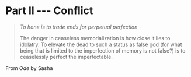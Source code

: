 # Part II --- Conflict

> *To hone is to trade ends for perpetual perfection*
> 
> The danger in ceaseless memorialization is how close it lies to idolatry. To elevate the dead to such a status as false god (for what being that is limited to the imperfection of memory is not false?) is to ceaselessly perfect the imperfectable.

From *Ode* by Sasha
